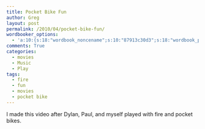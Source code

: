 ```yaml
---
title: Pocket Bike Fun
author: Greg
layout: post
permalink: /2010/04/pocket-bike-fun/
wordbooker_options:
  - 'a:10:{s:18:"wordbook_noncename";s:10:"87913c30d3";s:18:"wordbook_page_post";s:4:"-100";s:18:"wordbook_orandpage";s:1:"2";s:23:"wordbook_default_author";s:1:"2";s:23:"wordbook_extract_length";s:3:"256";s:19:"wordbook_actionlink";s:3:"300";s:26:"wordbooker_publish_default";s:2:"on";s:18:"wordbook_attribute";s:31:"Posted a new post on their blog";s:29:"wordbooker_status_update_text";s:35:": New blog post :  %title% - %link%";s:20:"wordbook_comment_get";s:2:"on";}'
comments: True
categories:
  - movies
  - Music
  - Play
tags:
  - fire
  - fun
  - movies
  - pocket bike
---
```

<span class="youtube"></span>

I made this video after Dylan, Paul, and myself played with fire and pocket bikes.